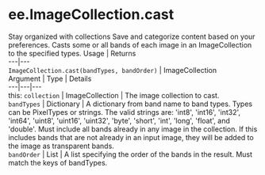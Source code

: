  
#  ee.ImageCollection.cast
Stay organized with collections  Save and categorize content based on your preferences. 
Casts some or all bands of each image in an ImageCollection to the specified types. Usage | Returns  
---|---  
`ImageCollection.cast(bandTypes, bandOrder)` | ImageCollection  
Argument | Type | Details  
---|---|---  
this: `collection` | ImageCollection | The image collection to cast.  
`bandTypes` | Dictionary | A dictionary from band name to band types. Types can be PixelTypes or strings. The valid strings are: 'int8', 'int16', 'int32', 'int64', 'uint8', 'uint16', 'uint32', 'byte', 'short', 'int', 'long', 'float', and 'double'. Must include all bands already in any image in the collection. If this includes bands that are not already in an input image, they will be added to the image as transparent bands.  
`bandOrder` | List | A list specifying the order of the bands in the result. Must match the keys of bandTypes.  
